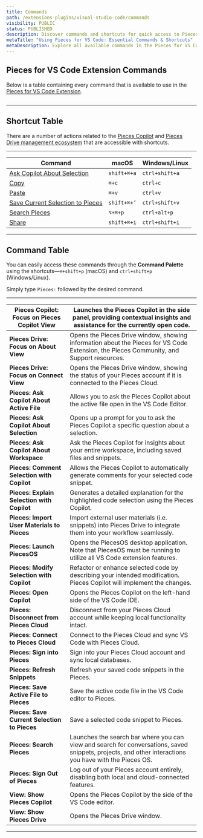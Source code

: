 ```yaml
---
title: Commands
path: /extensions-plugins/visual-studio-code/commands
visibility: PUBLIC
status: PUBLISHED
description: Discover commands and shortcuts for quick access to Pieces functionalities and features within the Pieces for VS Code Extension.
metaTitle: "Using Pieces for VS Code: Essential Commands & Shortcuts"
metaDescription: Explore all available commands in the Pieces for VS Code Extension with this comprehensive table for enhanced productivity and workflow.
---
```


## Pieces for VS Code Extension Commands

Below is a table containing every command that is available to use in the <a target="_blank" href="https://marketplace.visualstudio.com/items?itemName=MeshIntelligentTechnologiesInc.pieces-vscode">Pieces for VS Code Extension</a>.

<Image src="https://storage.googleapis.com/hashnode_product_documentation_assets/vs_code_extension_assets/commands/settings_pieces.png" alt="" align="center" fullwidth="true" />

***

## Shortcut Table

There are a number of actions related to the <a target="_blank" href="/products/extensions-plugins/visual-studio-code/copilot">Pieces Copilot</a> and [Pieces Drive management ecosystem](/products/extensions-plugins/visual-studio-code/drive) that are accessible with shortcuts.

***

| **Command**                                                                                                                                           | **macOS**   | **Windows/Linux** |
| ----------------------------------------------------------------------------------------------------------------------------------------------------- | ----------- | ----------------- |
| [Ask Copilot About Selection](/products/extensions-plugins/visual-studio-code/copilot/chat#pieces-ask-copilot-about-selection) | `shift+⌘+a` | `ctrl+shift+a`    |
| [Copy](/products/extensions-plugins/visual-studio-code/drive/search-reuse#viewing-and-reusing-saved-snippets)                  | `⌘+c`       | `ctrl+c`          |
| [Paste](/products/extensions-plugins/visual-studio-code/drive/search-reuse#viewing-and-reusing-saved-snippets)                 | `⌘+v`       | `ctrl+v`          |
| [Save Current Selection to Pieces](/products/extensions-plugins/visual-studio-code/drive/save-snippets#via-keyboard-shortcuts) | `shift+⌘+’` | `ctrl+shift+v`    |
| [Search Pieces](/products/extensions-plugins/visual-studio-code/drive/search-reuse#via-search-feature)                         | `⌥+⌘+p`     | `ctrl+alt+p`      |
| [Share](/products/extensions-plugins/visual-studio-code/drive/sharing#via-keyboard-shortcut)                                   | `shift+⌘+i` | `ctrl+shift+i`    |

***

## Command Table

You can easily access these commands through the **Command Palette** using the shortcuts—`⌘+shift+p` (macOS) and `ctrl+shift+p` (Windows/Linux).

Simply type `Pieces:` followed by the desired command.

***

| **Pieces Copilot: Focus on Pieces Copilot View** | Launches the Pieces Copilot in the side panel, providing contextual insights and assistance for the currently open code.                               |
| ------------------------------------------------ | ------------------------------------------------------------------------------------------------------------------------------------------------------ |
| **Pieces Drive: Focus on About View**            | Opens the Pieces Drive window, showing information about the Pieces for VS Code Extension, the Pieces Community, and Support resources.                |
| **Pieces Drive: Focus on Connect View**          | Opens the Pieces Drive window, showing the status of your Pieces account if it is connected to the Pieces Cloud.                                       |
| **Pieces: Ask Copilot About Active File**        | Allows you to ask the Pieces Copilot about the active file open in the VS Code Editor.                                                                 |
| **Pieces: Ask Copilot About Selection**          | Opens up a prompt for you to ask the Pieces Copilot a specific question about a selection.                                                             |
| **Pieces: Ask Copilot About Workspace**          | Ask the Pieces Copilot for insights about your entire workspace, including saved files and snippets.                                                   |
| **Pieces: Comment Selection with Copilot**       | Allows the Pieces Copilot to automatically generate comments for your selected code snippet.                                                           |
| **Pieces: Explain Selection with Copilot**       | Generates a detailed explanation for the highlighted code selection using the Pieces Copilot.                                                          |
| **Pieces: Import User Materials to Pieces**      | Import external user materials (i.e. snippets) into Pieces Drive to integrate them into your workflow seamlessly.                                      |
| **Pieces: Launch PiecesOS**                      | Opens the PiecesOS desktop application. Note that PiecesOS must be running to utilize all VS Code extension features.                                  |
| **Pieces: Modify Selection with Copilot**        | Refactor or enhance selected code by describing your intended modification. Pieces Copilot will implement the changes.                                 |
| **Pieces: Open Copilot**                         | Opens the Pieces Copilot on the left-hand side of the VS Code IDE.                                                                                     |
| **Pieces: Disconnect from Pieces Cloud**         | Disconnect from your Pieces Cloud account while keeping local functionality intact.                                                                    |
| **Pieces: Connect to Pieces Cloud**              | Connect to the Pieces Cloud and sync VS Code with Pieces Cloud.                                                                                        |
| **Pieces: Sign into Pieces**                     | Sign into your Pieces Cloud account and sync local databases.                                                                                          |
| **Pieces: Refresh Snippets**                     | Refresh your saved code snippets in the Pieces.                                                                                                        |
| **Pieces: Save Active File to Pieces**           | Save the active code file in the VS Code editor to Pieces.                                                                                             |
| **Pieces: Save Current Selection to Pieces**     | Save a selected code snippet to Pieces.                                                                                                                |
| **Pieces: Search Pieces**                        | Launches the search bar where you can view and search for conversations, saved snippets, projects, and other interactions you have with the Pieces OS. |
| **Pieces: Sign Out of Pieces**                   | Log out of your Pieces account entirely, disabling both local and cloud-connected features.                                                            |
| **View: Show Pieces Copilot**                    | Opens the Pieces Copilot by the side of the VS Code editor.                                                                                            |
| **View: Show Pieces Drive**                      | Opens the Pieces Drive window.                                                                                                                         |

***